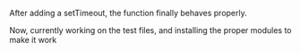 After adding a setTimeout, the function finally behaves properly. 

Now, currently working on the test files, and installing the proper modules to make it work
